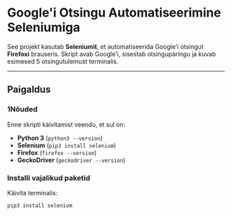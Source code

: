 # Google'i Otsingu Automatiseerimine Seleniumiga

See projekt kasutab **Seleniumit**, et automatiseerida Google'i otsingut **Firefoxi** brauseris. Skript avab Google'i, sisestab otsingupäringu ja kuvab esimesed 5 otsingutulemust terminalis.

---

## Paigaldus

### 1️Nõuded
Enne skripti käivitamist veendu, et sul on:
- **Python 3** (`python3 --version`)
- **Selenium** (`pip3 install selenium`)
- **Firefox** (`firefox --version`)
- **GeckoDriver** (`geckodriver --version`)

### Installi vajalikud paketid
Käivita terminalis:
```sh
pip3 install selenium

